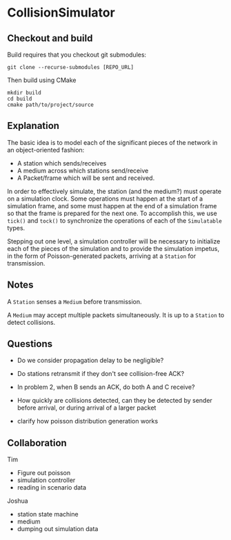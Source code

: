 # CollisionSimulator

## Checkout and build

Build requires that you checkout git submodules:

    git clone --recurse-submodules [REPO_URL]

Then build using CMake

    mkdir build
    cd build
    cmake path/to/project/source

## Explanation

The basic idea is to model each of the significant pieces of the network in an
object-oriented fashion:

+ A station which sends/receives
+ A medium across which stations send/receive
+ A Packet/frame which will be sent and received.

In order to effectively simulate, the station (and the medium?) must operate on
a simulation clock. Some operations must happen at the start of a simulation
frame, and some must happen at the end of a simulation frame so that the frame
is prepared for the next one. To accomplish this, we use `tick()` and `tock()`
to synchronize the operations of each of the `Simulatable` types.

Stepping out one level, a simulation controller will be necessary to initialize
each of the pieces of the simulation and to provide the simulation impetus, in
the form of Poisson-generated packets, arriving at a `Station` for transmission.


## Notes

A `Station` senses a `Medium` before transmission.

A `Medium` may accept multiple packets simultaneously. It is up to a `Station`
to detect collisions.


 ## Questions

+ Do we consider propagation delay to be negligible?

+ Do stations retransmit if they don't see collision-free ACK?

+ In problem 2, when B sends an ACK, do both A and C receive?

+ How quickly are collisions detected, can they be detected by sender before arrival, or during arrival of a larger packet

+ clarify how poisson distribution generation works


## Collaboration

Tim
+ Figure out poisson
+ simulation controller
+ reading in scenario data

Joshua
+ station state machine
+ medium
+ dumping out simulation data